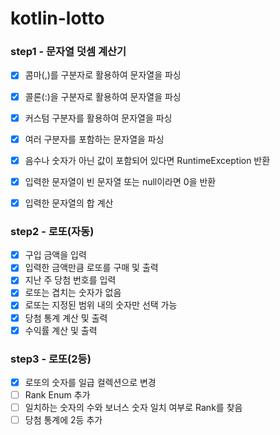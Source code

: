 # kotlin-lotto

### step1 - 문자열 덧셈 계산기
- [x] 콤마(,)를 구분자로 활용하여 문자열을 파싱
- [x] 콜론(:)을 구분자로 활용하여 문자열을 파싱
- [x] 커스텀 구분자를 활용하여 문자열을 파싱
- [x] 여러 구분자를 포함하는 문자열을 파싱
- [x] 음수나 숫자가 아닌 값이 포함되어 있다면 RuntimeException 반환
- [x] 입력한 문자열이 빈 문자열 또는 null이라면 0을 반환
- [x] 입력한 문자열의 합 계산


### step2 - 로또(자동)
- [x] 구입 금액을 입력
- [x] 입력한 금액만큼 로또를 구매 및 출력
- [x] 지난 주 당첨 번호를 입력
- [x] 로또는 겹치는 숫자가 없음
- [x] 로또는 지정된 범위 내의 숫자만 선택 가능
- [x] 당첨 통계 계산 및 출력 
- [x] 수익률 계산 및 출력

### step3 - 로또(2등)
- [x] 로또의 숫자를 일급 컬렉션으로 변경
- [ ] Rank Enum 추가
- [ ] 일치하는 숫자의 수와 보너스 숫자 일치 여부로 Rank를 찾음
- [ ] 당첨 통계에 2등 추가
